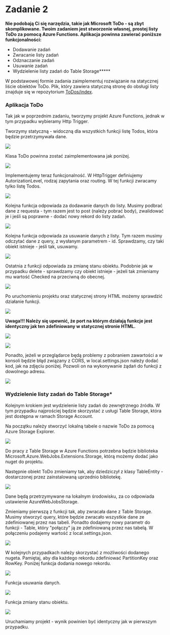 # Zadanie 2

**Nie podobają Ci się narzędzia, takie jak Microsoft ToDo - są zbyt skomplikowane. Twoim zadaniem jest stworzenie własnej, prostej listy ToDo za pomocą Azure Functions. Aplikacja powinna zawierać poniższe funkcjonalności:** 

* Dodawanie zadań
* Zwracanie listy zadań
* Odznaczanie zadań
* Usuwanie zadań
* Wydzielenie listy zadań do Table Storage**\***

W podstawowej formie zadania zaimplementuj rozwiązanie na statycznej liście obiektów ToDo. Plik, który zawiera statyczną stronę do obsługi listy znajduje się w repozytorium [ToDos/index](https://raw.githubusercontent.com/akademia-azure/AzureServerlessWorkshops/master/ToDos/index.html).

### Aplikacja ToDo

Tak jak w poprzednim zadaniu, tworzymy projekt Azure Functions, jednak w tym przypadku wybieramy Http Trigger.

Tworzymy statyczną - widoczną dla wszystkich funkcji listę Todos, która będzie przetrzymywała dane.

![](../../.gitbook/assets/image%20%2857%29.png)

Klasa ToDo powinna zostać zaimplementowana jak poniżej.

![](../../.gitbook/assets/image%20%2841%29.png)

Implementujemy teraz funkcjonalność. W HttpTrigger definiujemy AutorizationLevel, rodzaj zapytania oraz routing. W tej funkcji zwracamy tylko listę Todos.

![](../../.gitbook/assets/image%20%2828%29.png)

Kolejna funkcja odpowiada za dodawanie danych do listy. Musimy podbrać dane z requesta - tym razem jest to post \(należy pobrać body\), zwalidować je i jeśli są poprawne - dodać nowy rekord do listy zadań.

![](../../.gitbook/assets/image%20%2830%29.png)

Kolejna funkcja odpowiada za usuwanie danych z listy. Tym razem musimy odczytać dane z query, z wysłanym parametrem - id. Sprawdzamy, czy taki obiekt istnieje - jeśli tak, usuwamy.

![](../../.gitbook/assets/image%20%283%29.png)

Ostatnia z funkcji odpowiada za zmianę stanu obiektu. Podobnie jak w przypadku delete - sprawdzamy czy obiekt istnieje - jeżeli tak zmieniamy mu wartość Checked na przeciwną do obecnej.



![](../../.gitbook/assets/image%20%2815%29.png)

Po uruchomieniu projektu oraz statycznej strony HTML możemy sprawdzić działanie funkcji.

![](../../.gitbook/assets/image%20%289%29.png)

**Uwaga!!! Należy się upewnić, że port na którym działają funkcje jest identyczny jak ten zdefiniowany w statycznej stronie HTML.** 

![](../../.gitbook/assets/image%20%2836%29.png)

![](../../.gitbook/assets/image%20%2813%29.png)

Ponadto, jeżeli w przeglądarce będą problemy z pobraniem zawartości a w konsoli będzie błąd związany z CORS, w local.settings.json należy dodać kod, jak na zdjęciu poniżej. Pozwoli on na wykonywanie żądań do funkcji z dowolnego adresu.

![](../../.gitbook/assets/image%20%2896%29.png)

### **Wydzielenie listy zadań do Table Storage\***

Kolejnym krokiem jest wydzielenie listy zadań do zewnętrznego źródła. W tym przypadku najprościej będzie skorzystać z usługi Table Storage, która jest dostępna w ramach Storage Account.

Na początku należy stworzyć lokalną tabele o nazwie ToDo za pomocą Azure Storage Explorer.

![](../../.gitbook/assets/image%20%288%29.png)

Do pracy z Table Storage w Azure Functions potrzebna będzie biblioteka Microsoft.Azure.WebJobs.Extensions.Storage, którą możemy dodać jako nuget do projektu.

Następnie obiekt ToDo zmieniamy tak, aby dziedziczył z klasy TableEntity - dostarczonej przez zainstalowaną uprzednio bibliotekę.

![](../../.gitbook/assets/image%20%2864%29.png)

Dane będą przetrzymywane na lokalnym środowisku, za co odpowiada ustawienie AzureWebJobsStorage.

Zmieniamy pierwszą z funkcji tak, aby zwracała dane z Table Storage. Musimy stworzyć query, które będzie zwracało wszystkie dane ze zdefiniowanej przez nas tabeli. Ponadto dodajemy nowy parametr do funkcji - Table, który "połączy" ją ze zdefiniowaną przez nas tabelą. W połączeniu podajemy wartość z local.settings.json.

![](../../.gitbook/assets/image%20%2895%29.png)

W kolejnych przypadkach należy skorzystać z możliwości dodanego nugeta. Pamiętaj, aby dla każdego rekordu zdefiniować PartitionKey oraz RowKey. Poniżej funkcja dodania nowego rekordu.

![](../../.gitbook/assets/image%20%2831%29.png)

Funkcja usuwania danych.

![](../../.gitbook/assets/image%20%2885%29.png)

Funkcja zmiany stanu obiektu.

![](../../.gitbook/assets/image%20%2881%29.png)

Uruchamiamy projekt - wynik powinien być identyczny jak w pierwszym przypadku.


